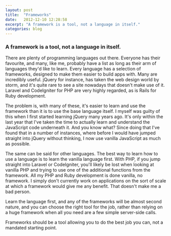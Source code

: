 ```yaml
---
layout: post
title:  "Frameworks"
date:   2012-12-10 12:28:58
excerpt: "A framework is a tool, not a language in itself."
categories: blog
---
```


### A framework is a tool, not a language in itself.

There are plenty of programming languages out there. Everyone has their favourite, and many, like me, probably have a list as long as their arm of languages they'd like to learn. Every language has a selection of frameworks, designed to make them easier to build apps with. Many are incredibly useful. jQuery for instance, has taken the web design world by storm, and it's quite rare to see a site nowadays that doesn't make use of it. Laravel and CodeIgniter for PHP are very highly regarded, as is Rails for Ruby development.

The problem is, with many of these, it's easier to learn and use the framework than it is to use the base language itself. I myself was guilty of this when I first started learning jQuery many years ago. It's only within the last year that I've taken the time to actually learn and understand the JavaScript code underneath it. And you know what? Since doing that I've found that in a number of instances, where before I would have jumped straight into jQuery without thinking, I now use vanilla JavaScript as much as possible.

The same can be said for other languages. The best way to learn how to use a language is to learn the vanilla language first. With PHP, if you jump straight into Laravel or CodeIgniter, you'll likely be lost when looking at vanilla PHP and trying to use one of the additional functions from the framework. All my PHP and Ruby development is done vanilla, no framework. I simply don't currently work on applications on the sort of scale at which a framework would give me any benefit. That doesn't make me a bad person.

Learn the language first, and any of the frameworks will be almost second nature, and you can choose the right tool for the job, rather than relying on a huge framework when all you need are a few simple server-side calls.

Frameworks should be a tool allowing you to do the best job you can, not a mandated starting point.